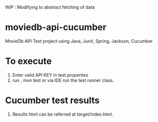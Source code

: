 WIP : Modifying to abstract fetching of data

# moviedb-api-cucumber

MovieDb API Test project using Java, Junit, Spring, Jackson, Cucumber

# To execute

1. Enter valid API KEY in test.properties
2. run , mvn test or via IDE run the test runner class.

# Cucumber test results

1. Results html can be referred at target/index.html.
